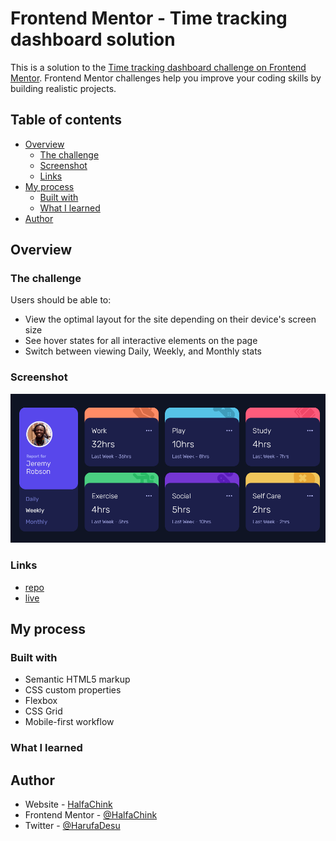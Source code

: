 # Frontend Mentor - Time tracking dashboard solution

This is a solution to the [Time tracking dashboard challenge on Frontend Mentor](https://www.frontendmentor.io/challenges/time-tracking-dashboard-UIQ7167Jw). Frontend Mentor challenges help you improve your coding skills by building realistic projects. 

## Table of contents

- [Overview](#overview)
  - [The challenge](#the-challenge)
  - [Screenshot](#screenshot)
  - [Links](#links)
- [My process](#my-process)
  - [Built with](#built-with)
  - [What I learned](#what-i-learned)
- [Author](#author)


## Overview

### The challenge

Users should be able to:

- View the optimal layout for the site depending on their device's screen size
- See hover states for all interactive elements on the page
- Switch between viewing Daily, Weekly, and Monthly stats

### Screenshot

![](./images/Screenshot_Time%20tracking%20dashboard.png)

### Links

- [repo](https://github.com/HalfaChink/Time-tracking-dashboard)
- [live](https://halfachink.github.io/Time-tracking-dashboard/)

## My process

### Built with

- Semantic HTML5 markup
- CSS custom properties
- Flexbox
- CSS Grid
- Mobile-first workflow

### What I learned


## Author

- Website - [HalfaChink](https://github.com/HalfaChink)
- Frontend Mentor - [@HalfaChink](https://www.frontendmentor.io/profile/HalfaChink)
- Twitter - [@HarufaDesu](https://twitter.com/HarufaDesu)
